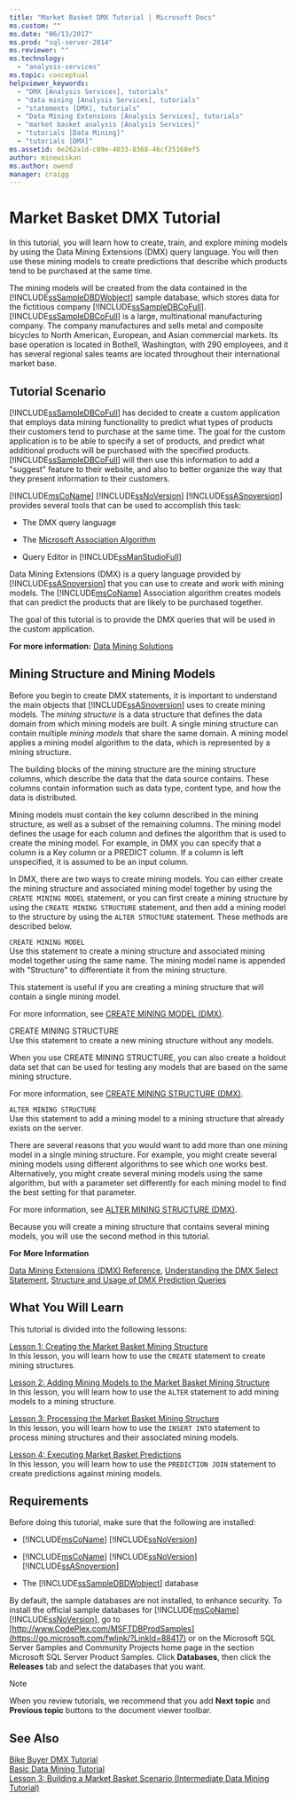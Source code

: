 ```yaml
---
title: "Market Basket DMX Tutorial | Microsoft Docs"
ms.custom: ""
ms.date: "06/13/2017"
ms.prod: "sql-server-2014"
ms.reviewer: ""
ms.technology: 
  - "analysis-services"
ms.topic: conceptual
helpviewer_keywords: 
  - "DMX [Analysis Services], tutorials"
  - "data mining [Analysis Services], tutorials"
  - "statements [DMX], tutorials"
  - "Data Mining Extensions [Analysis Services], tutorials"
  - "market basket analysis [Analysis Services]"
  - "tutorials [Data Mining]"
  - "tutorials [DMX]"
ms.assetid: 6e262a1d-c89e-4033-8368-46cf25168ef5
author: minewiskan
ms.author: owend
manager: craigg
---
```

# Market Basket DMX Tutorial
  In this tutorial, you will learn how to create, train, and explore mining models by using the Data Mining Extensions (DMX) query language. You will then use these mining models to create predictions that describe which products tend to be purchased at the same time.  
  
 The mining models will be created from the data contained in the [!INCLUDE[ssSampleDBDWobject](../includes/sssampledbdwobject-md.md)] sample database, which stores data for the fictitious company [!INCLUDE[ssSampleDBCoFull](../includes/sssampledbcofull-md.md)]. [!INCLUDE[ssSampleDBCoFull](../includes/sssampledbcofull-md.md)] is a large, multinational manufacturing company. The company manufactures and sells metal and composite bicycles to North American, European, and Asian commercial markets. Its base operation is located in Bothell, Washington, with 290 employees, and it has several regional sales teams are located throughout their international market base.  
  
## Tutorial Scenario  
 [!INCLUDE[ssSampleDBCoFull](../includes/sssampledbcofull-md.md)] has decided to create a custom application that employs data mining functionality to predict what types of products their customers tend to purchase at the same time. The goal for the custom application is to be able to specify a set of products, and predict what additional products will be purchased with the specified products. [!INCLUDE[ssSampleDBCoFull](../includes/sssampledbcofull-md.md)] will then use this information to add a "suggest" feature to their website, and also to better organize the way that they present information to their customers.  
  
 [!INCLUDE[msCoName](../includes/msconame-md.md)] [!INCLUDE[ssNoVersion](../includes/ssnoversion-md.md)] [!INCLUDE[ssASnoversion](../includes/ssasnoversion-md.md)] provides several tools that can be used to accomplish this task:  
  
-   The DMX query language  
  
-   The [Microsoft Association Algorithm](../../2014/analysis-services/data-mining/microsoft-association-algorithm.md)  
  
-   Query Editor in [!INCLUDE[ssManStudioFull](../includes/ssmanstudiofull-md.md)]  
  
 Data Mining Extensions (DMX) is a query language provided by [!INCLUDE[ssASnoversion](../includes/ssasnoversion-md.md)] that you can use to create and work with mining models. The [!INCLUDE[msCoName](../includes/msconame-md.md)] Association algorithm creates models that can predict the products that are likely to be purchased together.  
  
 The goal of this tutorial is to provide the DMX queries that will be used in the custom application.  
  
 **For more information:** [Data Mining Solutions](../../2014/analysis-services/data-mining/data-mining-solutions.md)  
  
## Mining Structure and Mining Models  
 Before you begin to create DMX statements, it is important to understand the main objects that [!INCLUDE[ssASnoversion](../includes/ssasnoversion-md.md)] uses to create mining models. The *mining structure* is a data structure that defines the data domain from which mining models are built. A single mining structure can contain multiple *mining models* that share the same domain. A mining model applies a mining model algorithm to the data, which is represented by a mining structure.  
  
 The building blocks of the mining structure are the mining structure columns, which describe the data that the data source contains. These columns contain information such as data type, content type, and how the data is distributed.  
  
 Mining models must contain the key column described in the mining structure, as well as a subset of the remaining columns. The mining model defines the usage for each column and defines the algorithm that is used to create the mining model. For example, in DMX you can specify that a column is a Key column or a PREDICT column. If a column is left unspecified, it is assumed to be an input column.  
  
 In DMX, there are two ways to create mining models. You can either create the mining structure and associated mining model together by using the `CREATE MINING MODEL` statement, or you can first create a mining structure by using the `CREATE MINING STRUCTURE` statement, and then add a mining model to the structure by using the `ALTER STRUCTURE` statement. These methods are described below.  
  
 `CREATE MINING MODEL`  
 Use this statement to create a mining structure and associated mining model together using the same name. The mining model name is appended with "Structure" to differentiate it from the mining structure.  
  
 This statement is useful if you are creating a mining structure that will contain a single mining model.  
  
 For more information, see [CREATE MINING MODEL &#40;DMX&#41;](/sql/dmx/create-mining-model-dmx).  
  
 CREATE MINING STRUCTURE  
 Use this statement to create a new mining structure without any models.  
  
 When you use CREATE MINING STRUCTURE, you can also create a holdout data set that can be used for testing any models that are based on the same mining structure.  
  
 For more information, see [CREATE MINING STRUCTURE &#40;DMX&#41;](/sql/dmx/create-mining-structure-dmx).  
  
 `ALTER MINING STRUCTURE`  
 Use this statement to add a mining model to a mining structure that already exists on the server.  
  
 There are several reasons that you would want to add more than one mining model in a single mining structure. For example, you might create several mining models using different algorithms to see which one works best. Alternatively, you might create several mining models using the same algorithm, but with a parameter set differently for each mining model to find the best setting for that parameter.  
  
 For more information, see [ALTER MINING STRUCTURE &#40;DMX&#41;](/sql/dmx/alter-mining-structure-dmx?view=sql-server-2016).  
  
 Because you will create a mining structure that contains several mining models, you will use the second method in this tutorial.  
  
 **For More Information**  
  
 [Data Mining Extensions &#40;DMX&#41; Reference](/sql/dmx/data-mining-extensions-dmx-reference), [Understanding the DMX Select Statement](/sql/dmx/understanding-the-dmx-select-statement), [Structure and Usage of DMX Prediction Queries](/sql/dmx/structure-and-usage-of-dmx-prediction-queries)  
  
## What You Will Learn  
 This tutorial is divided into the following lessons:  
  
 [Lesson 1: Creating the Market Basket Mining Structure](../../2014/tutorials/lesson-1-creating-the-market-basket-mining-structure.md)  
 In this lesson, you will learn how to use the `CREATE` statement to create mining structures.  
  
 [Lesson 2: Adding Mining Models to the Market Basket Mining Structure](../../2014/tutorials/lesson-2-adding-mining-models-to-the-market-basket-mining-structure.md)  
 In this lesson, you will learn how to use the `ALTER` statement to add mining models to a mining structure.  
  
 [Lesson 3: Processing the Market Basket Mining Structure](../../2014/tutorials/lesson-3-processing-the-market-basket-mining-structure.md)  
 In this lesson, you will learn how to use the `INSERT INTO` statement to process mining structures and their associated mining models.  
  
 [Lesson 4: Executing Market Basket Predictions](../../2014/tutorials/lesson-4-executing-market-basket-predictions.md)  
 In this lesson, you will learn how to use the `PREDICTION JOIN` statement to create predictions against mining models.  
  
## Requirements  
 Before doing this tutorial, make sure that the following are installed:  
  
-   [!INCLUDE[msCoName](../includes/msconame-md.md)] [!INCLUDE[ssNoVersion](../includes/ssnoversion-md.md)]  
  
-   [!INCLUDE[msCoName](../includes/msconame-md.md)] [!INCLUDE[ssNoVersion](../includes/ssnoversion-md.md)] [!INCLUDE[ssASnoversion](../includes/ssasnoversion-md.md)]  
  
-   The [!INCLUDE[ssSampleDBDWobject](../includes/sssampledbdwobject-md.md)] database  
  
 By default, the sample databases are not installed, to enhance security. To install the official sample databases for [!INCLUDE[msCoName](../includes/msconame-md.md)] [!INCLUDE[ssNoVersion](../includes/ssnoversion-md.md)], go to [http://www.CodePlex.com/MSFTDBProdSamples](https://go.microsoft.com/fwlink/?LinkId=88417) or on the Microsoft SQL Server Samples and Community Projects home page in the section Microsoft SQL Server Product Samples. Click **Databases**, then click the **Releases** tab and select the databases that you want.  
  
> [!NOTE]  
>  When you review tutorials, we recommend that you add **Next topic** and **Previous topic** buttons to the document viewer toolbar.  
  
## See Also  
 [Bike Buyer DMX Tutorial](../../2014/tutorials/bike-buyer-dmx-tutorial.md)   
 [Basic Data Mining Tutorial](../../2014/tutorials/basic-data-mining-tutorial.md)   
 [Lesson 3: Building a Market Basket Scenario &#40;Intermediate Data Mining Tutorial&#41;](../../2014/tutorials/lesson-3-building-a-market-basket-scenario-intermediate-data-mining-tutorial.md)  
  
  
